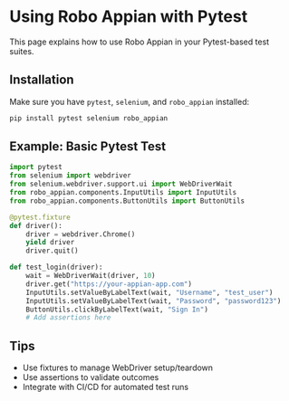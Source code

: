 # Using Robo Appian with Pytest

This page explains how to use Robo Appian in your Pytest-based test suites.

## Installation

Make sure you have `pytest`, `selenium`, and `robo_appian` installed:

```bash
pip install pytest selenium robo_appian
```

## Example: Basic Pytest Test

```python
import pytest
from selenium import webdriver
from selenium.webdriver.support.ui import WebDriverWait
from robo_appian.components.InputUtils import InputUtils
from robo_appian.components.ButtonUtils import ButtonUtils

@pytest.fixture
def driver():
    driver = webdriver.Chrome()
    yield driver
    driver.quit()

def test_login(driver):
    wait = WebDriverWait(driver, 10)
    driver.get("https://your-appian-app.com")
    InputUtils.setValueByLabelText(wait, "Username", "test_user")
    InputUtils.setValueByLabelText(wait, "Password", "password123")
    ButtonUtils.clickByLabelText(wait, "Sign In")
    # Add assertions here
```

## Tips
- Use fixtures to manage WebDriver setup/teardown
- Use assertions to validate outcomes
- Integrate with CI/CD for automated test runs
